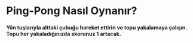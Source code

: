 # Ping-Pong Nasıl Oynanır?
#### Yön tuşlarıyla alttaki çubuğu hareket ettirin ve topu yakalamaya çalışın. Topu her yakaladığınızda skorunuz 1 artacak.
